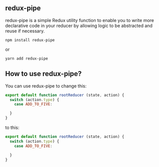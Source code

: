 redux-pipe
-----

redux-pipe is a simple Redux utility function to enable you to write more declarative code in your reducer by allowing logic to be abstracted and reuse if necessary.

```
npm install redux-pipe
```
or
```
yarn add redux-pipe
```

## How to use redux-pipe?

You can use redux-pipe to change this:

```js
export default function rootReducer (state, action) {
  switch (action.type) {
    case ADD_TO_FIVE:

  }
}
```

to this:

```js
export default function rootReducer (state, action) {
  switch (action.type) {
    case ADD_TO_FIVE:

  }
}
```
